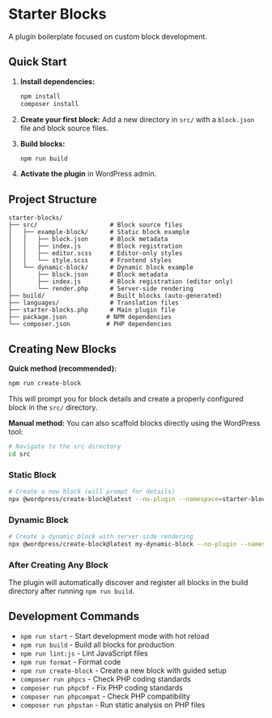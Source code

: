 # Starter Blocks

A plugin boilerplate focused on custom block development.

## Quick Start

1. **Install dependencies:**
   ```bash
   npm install
   composer install
   ```

2. **Create your first block:**
   Add a new directory in `src/` with a `block.json` file and block source files.

3. **Build blocks:**
   ```bash
   npm run build
   ```

4. **Activate the plugin** in WordPress admin.

## Project Structure

```
starter-blocks/
├── src/                    # Block source files
│   ├── example-block/      # Static block example
│   │   ├── block.json      # Block metadata
│   │   ├── index.js        # Block registration
│   │   ├── editor.scss     # Editor-only styles
│   │   └── style.scss      # Frontend styles
│   └── dynamic-block/      # Dynamic block example
│       ├── block.json      # Block metadata
│       ├── index.js        # Block registration (editor only)
│       └── render.php      # Server-side rendering
├── build/                  # Built blocks (auto-generated)
├── languages/              # Translation files
├── starter-blocks.php      # Main plugin file
├── package.json           # NPM dependencies
└── composer.json          # PHP dependencies
```

## Creating New Blocks

**Quick method (recommended):**
```bash
npm run create-block
```

This will prompt you for block details and create a properly configured block in the `src/` directory.

**Manual method:**
You can also scaffold blocks directly using the WordPress tool:

```bash
# Navigate to the src directory
cd src
```

### Static Block
```bash
# Create a new block (will prompt for details)
npx @wordpress/create-block@latest --no-plugin --namespace=starter-blocks --textdomain=starter-blocks
```

### Dynamic Block
```bash
# Create a dynamic block with server-side rendering
npx @wordpress/create-block@latest my-dynamic-block --no-plugin --namespace=starter-blocks --textdomain=starter-blocks --variant=dynamic
```

### After Creating Any Block

The plugin will automatically discover and register all blocks in the build directory after running `npm run build`.

## Development Commands

- `npm run start` - Start development mode with hot reload
- `npm run build` - Build all blocks for production
- `npm run lint:js` - Lint JavaScript files
- `npm run format` - Format code
- `npm run create-block` - Create a new block with guided setup
- `composer run phpcs` - Check PHP coding standards
- `composer run phpcbf` - Fix PHP coding standards
- `composer run phpcompat` - Check PHP compatibility
- `composer run phpstan` - Run static analysis on PHP files
